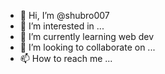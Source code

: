 - 👋 Hi, I’m @shubro007
- 👀 I’m interested in ...
- 🌱 I’m currently learning web dev
- 💞️ I’m looking to collaborate on ...
- 📫 How to reach me ...

<!---
shubro007/shubro007 is a ✨ special ✨ repository because its `README.md` (this file) appears on your GitHub profile.
You can click the Preview link to take a look at your changes.
--->
